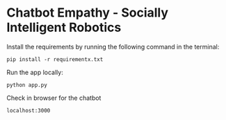 # Chatbot Empathy - Socially Intelligent Robotics

Install the requirements by running the following command in the terminal:

`pip install -r requirementx.txt`

Run the app locally:

`python app.py`

Check in browser for the chatbot

`localhost:3000`
